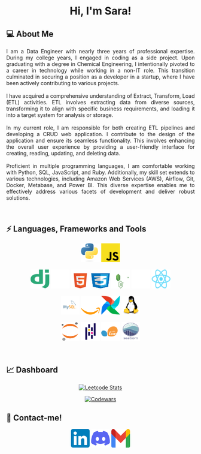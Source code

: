 <h1 align="center">Hi, I'm Sara!</h1>   
<h2> 💻 About Me </h2>
<p align="justify">
I am a Data Engineer with nearly three years of professional expertise. During my college years, I engaged in coding as a side project. Upon graduating with a degree in Chemical Engineering, I intentionally pivoted to a career in technology while working in a non-IT role. This transition culminated in securing a position as a developer in a startup, where I have been actively contributing to various projects.
<br><br>
I have acquired a comprehensive understanding of Extract, Transform, Load (ETL) activities. ETL involves extracting data from diverse sources, transforming it to align with specific business requirements, and loading it into a target system for analysis or storage.
<br><br>
In my current role, I am responsible for both creating ETL pipelines and developing a CRUD web application. I contribute to the design of the application and ensure its seamless functionality. This involves enhancing the overall user experience by providing a user-friendly interface for creating, reading, updating, and deleting data.
<br><br>
Proficient in multiple programming languages, I am comfortable working with Python, SQL, JavaScript, and Ruby. Additionally, my skill set extends to various technologies, including Amazon Web Services (AWS), Airflow, Git, Docker, Metabase, and Power BI. This diverse expertise enables me to effectively address various facets of development and deliver robust solutions.
</p>
<br>
<h2>⚡ Languages, Frameworks and Tools </h2>
<p align="center">
  <!-- Programming Languages -->
  <img src="img\python.svg" alt="Python" class="badge" style="width:50px; height:50px">
  <img src="img\javascript.svg" alt="Javascript" class="badge"style="width:50px; height:50px">
  <br><br>
  <!-- Web Frameworks and tools -->
  <img src="img\django.svg" alt="django" class="badge" style="width:50px; height:50px">
  <img src="img\flask.svg" alt="flask" class="badge" style="width:50px; height:50px;">
  <img src="img\html5.svg" alt="html5" class="badge" style="width:50px; height:50px;">
  <img src="img\css3.svg" alt="css3" class="badge"  style="width:50px; height:50px;">
  <img src="img\nodedotjs.svg" alt="nodedotjs" class="badge"  style="width:50px; height:50px;">
  <img src="img\nextdotjs.svg" alt="nextdotjs" class="badge"  style="width:50px; height:50px;">
  <img src="img\react.svg" alt="react" class="badge"  style="width:50px; height:50px;">
  <br><br>
  <!-- Data Engineering -->
  <img src="img\MySQL.svg" alt="MySQL" class="badge" style="width:50px; height:50px;">
  <img src="img\amazon-web-services.svg" alt="aws" class="badge" style="width:50px; height:50px;">
  <img src="img\airflow.svg" alt="airflow" class="badge" style="width:50px; height:50px;">
  <img src="img\linux.svg" alt="linux" class="badge" style="width:50px; height:50px;">
  <br><br>
  <!-- Data Analysis -->
  <img src="img\jupyter.svg" alt="jupyter" class="badge" style="width:50px; height:50px;">
  <img src="img\pandas.svg" alt="pandas" class="badge" style="width:50px; height:50px;">
  <img src="img\scikit-learn.svg" alt="scikit-learn" class="badge" style="width:50px; height:50px;">
  <img src="img\seaborn.svg" alt="seaborn" class="badge" style="width:50px; height:50px;">
</p>

<br>
<h2> 📈 Dashboard </h2>

<p align="center" dir="auto"><a target="_blank" rel="noopener noreferrer nofollow" href="https://camo.githubusercontent.com/2bb651c9029b2345d710efa460f914aae383122df7b701e715f76da78d3374e9/68747470733a2f2f6c656574636172642e6a61636f626c696e2e636f6f6c2f736172616466727a"><img src="https://camo.githubusercontent.com/2bb651c9029b2345d710efa460f914aae383122df7b701e715f76da78d3374e9/68747470733a2f2f6c656574636172642e6a61636f626c696e2e636f6f6c2f736172616466727a" alt="Leetcode Stats" data-canonical-src="https://leetcard.jacoblin.cool/saradfrz" style="max-width: 100%;"></a></p>
<p align="center" dir="auto"><a target="_blank" rel="noopener noreferrer nofollow" href="https://camo.githubusercontent.com/2e55ba88dea78085e82dc0aadbddd9120c4fa2c7938beb55d33cafc96e748ec0/68747470733a2f2f6769746875622e7232762e63682f636f6465776172733f757365723d736172616466727a267374726f6b653d253233464234353730"><img src="https://camo.githubusercontent.com/2e55ba88dea78085e82dc0aadbddd9120c4fa2c7938beb55d33cafc96e748ec0/68747470733a2f2f6769746875622e7232762e63682f636f6465776172733f757365723d736172616466727a267374726f6b653d253233464234353730" alt="Codewars" data-canonical-src="https://github.r2v.ch/codewars?user=saradfrz&amp;stroke=%23FB4570" style="max-width: 100%;"></a></p>

<h2> 💬 Contact-me! </h2>
<p align="center">
  <a href="https://www.linkedin.com/in/saradfrz/" style="text-decoration: none;">
    <img src="img/linkedin.svg" alt="linkedin-saradfrz" class="social-media" style="width:50px; height:50px;">
  </a>
  <a href="https://discordapp.com/users/702235784794734631" style="text-decoration: none;">
    <img src="img/discord.svg" alt="discord-saradfrz"  class="social-media" style="width:50px; height:50px;">
  </a>
  <a href="mailto:saradfrz@gmail.com" style="text-decoration: none;">
    <img src="img/gmail.svg" alt="gmail-saradfrz" class="social-media" style="width:50px; height:50px;">
  </a>
</p>
